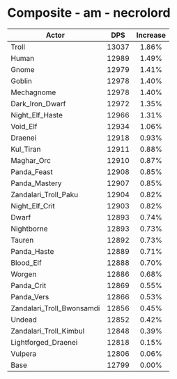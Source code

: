 # Composite - am - necrolord
| Actor | DPS | Increase |
|---|:---:|:---:|
|Troll|13037|1.86%|
|Human|12989|1.49%|
|Gnome|12979|1.41%|
|Goblin|12978|1.40%|
|Mechagnome|12978|1.40%|
|Dark_Iron_Dwarf|12972|1.35%|
|Night_Elf_Haste|12966|1.31%|
|Void_Elf|12934|1.06%|
|Draenei|12918|0.93%|
|Kul_Tiran|12911|0.88%|
|Maghar_Orc|12910|0.87%|
|Panda_Feast|12908|0.85%|
|Panda_Mastery|12907|0.85%|
|Zandalari_Troll_Paku|12904|0.82%|
|Night_Elf_Crit|12903|0.82%|
|Dwarf|12893|0.74%|
|Nightborne|12893|0.73%|
|Tauren|12892|0.73%|
|Panda_Haste|12889|0.71%|
|Blood_Elf|12888|0.70%|
|Worgen|12886|0.68%|
|Panda_Crit|12869|0.55%|
|Panda_Vers|12866|0.53%|
|Zandalari_Troll_Bwonsamdi|12856|0.45%|
|Undead|12852|0.42%|
|Zandalari_Troll_Kimbul|12848|0.39%|
|Lightforged_Draenei|12818|0.15%|
|Vulpera|12806|0.06%|
|Base|12799|0.00%|
